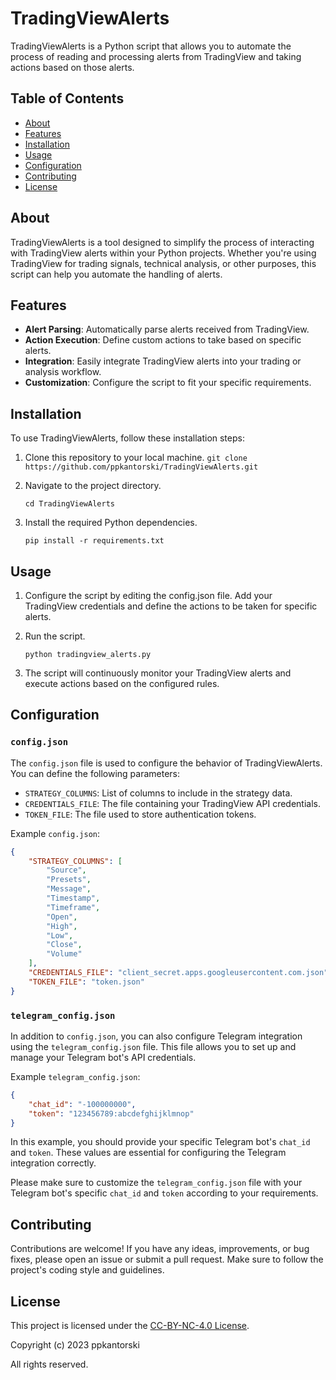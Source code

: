 # TradingViewAlerts

TradingViewAlerts is a Python script that allows you to automate the process of reading and processing alerts from TradingView and taking actions based on those alerts.

## Table of Contents
- [About](#about)
- [Features](#features)
- [Installation](#installation)
- [Usage](#usage)
- [Configuration](#configuration)
- [Contributing](#contributing)
- [License](#license)

## About

TradingViewAlerts is a tool designed to simplify the process of interacting with TradingView alerts within your Python projects. Whether you're using TradingView for trading signals, technical analysis, or other purposes, this script can help you automate the handling of alerts.

## Features

- **Alert Parsing**: Automatically parse alerts received from TradingView.
- **Action Execution**: Define custom actions to take based on specific alerts.
- **Integration**: Easily integrate TradingView alerts into your trading or analysis workflow.
- **Customization**: Configure the script to fit your specific requirements.

## Installation

To use TradingViewAlerts, follow these installation steps:

1. Clone this repository to your local machine.
   ```git clone https://github.com/ppkantorski/TradingViewAlerts.git```

2. Navigate to the project directory.

   ```cd TradingViewAlerts```

3. Install the required Python dependencies.

   ```pip install -r requirements.txt```

## Usage

1. Configure the script by editing the config.json file. Add your TradingView credentials and define the actions to be taken for specific alerts.

2. Run the script.

    ```python tradingview_alerts.py```

3. The script will continuously monitor your TradingView alerts and execute actions based on the configured rules.

## Configuration

### `config.json`

The `config.json` file is used to configure the behavior of TradingViewAlerts. You can define the following parameters:

- `STRATEGY_COLUMNS`: List of columns to include in the strategy data.
- `CREDENTIALS_FILE`: The file containing your TradingView API credentials.
- `TOKEN_FILE`: The file used to store authentication tokens.

Example `config.json`:

```json
{
    "STRATEGY_COLUMNS": [
        "Source",
        "Presets",
        "Message",
        "Timestamp",
        "Timeframe",
        "Open",
        "High",
        "Low",
        "Close",
        "Volume"
    ],
    "CREDENTIALS_FILE": "client_secret.apps.googleusercontent.com.json",
    "TOKEN_FILE": "token.json"
}
```

### `telegram_config.json`
In addition to `config.json`, you can also configure Telegram integration using the `telegram_config.json` file. This file allows you to set up and manage your Telegram bot's API credentials.

Example `telegram_config.json`:
```json
{
    "chat_id": "-100000000",
    "token": "123456789:abcdefghijklmnop"
}
```

In this example, you should provide your specific Telegram bot's `chat_id` and `token`. These values are essential for configuring the Telegram integration correctly.

Please make sure to customize the `telegram_config.json` file with your Telegram bot's specific `chat_id` and `token` according to your requirements.


## Contributing

Contributions are welcome! If you have any ideas, improvements, or bug fixes, please open an issue or submit a pull request. Make sure to follow the project's coding style and guidelines.

## License

This project is licensed under the [CC-BY-NC-4.0 License](LICENSE).

Copyright (c) 2023 ppkantorski

All rights reserved.

